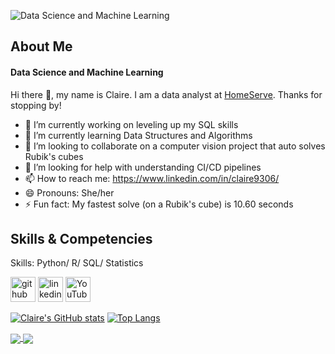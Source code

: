 ![Data Science and Machine Learning](https://media-exp1.licdn.com/dms/image/C5616AQG9sL6__u-bfg/profile-displaybackgroundimage-shrink_350_1400/0/1626739578018?e=1669248000&v=beta&t=Bly-_A2qER9L0slorimx4mHa-3RRDVyYUwi2AQSNpvQ)


## About Me 
#### Data Science and Machine Learning
Hi there 👋, my name is Claire. I am a data analyst at [HomeServe](https://www.homeserve.com/en-us/). Thanks for stopping by!

- 🔭 I’m currently working on leveling up my SQL skills 
- 🌱 I’m currently learning Data Structures and Algorithms 
- 👯 I’m looking to collaborate on a computer vision project that auto solves Rubik's cubes 
- 🤔 I’m looking for help with understanding CI/CD pipelines 
- 📫 How to reach me: https://www.linkedin.com/in/claire9306/ 
- 😄 Pronouns: She/her 
- ⚡ Fun fact: My fastest solve (on a Rubik's cube) is 10.60 seconds 

## Skills & Competencies
Skills: Python/ R/ SQL/ Statistics


[<img src='https://cdn.jsdelivr.net/npm/simple-icons@3.0.1/icons/github.svg' alt='github' height='40'>](https://github.com/https://github.com/ckraft-bot/ckraft-bot)  [<img src='https://cdn.jsdelivr.net/npm/simple-icons@3.0.1/icons/linkedin.svg' alt='linkedin' height='40'>](https://www.linkedin.com/in/https://www.linkedin.com/in/claire9306//)  [<img src='https://cdn.jsdelivr.net/npm/simple-icons@3.0.1/icons/youtube.svg' alt='YouTube' height='40'>](https://www.youtube.com/channel/https://www.youtube.com/channel/UCxZr1UPkwFrL3JjfxJDFTAg)  



[![Claire's GitHub stats](https://github-readme-stats.vercel.app/api?username=ckraft-bot)](https://github.com/anuraghazra/github-readme-stats)
[![Top Langs](https://github-readme-stats.vercel.app/api/top-langs/?username=ckraft-bot&layout=compact)](https://github.com/anuraghazra/github-readme-stats)


<a href="https://github.com/anuraghazra/github-readme-stats">
  <img align="center" src="https://github-readme-stats.vercel.app/api/pin/?username=anuraghazra&repo=github-readme-stats" />
</a>
<a href="https://github.com/anuraghazra/convoychat">
  <img align="center" src="https://github-readme-stats.vercel.app/api/pin/?username=anuraghazra&repo=convoychat" />
</a>


